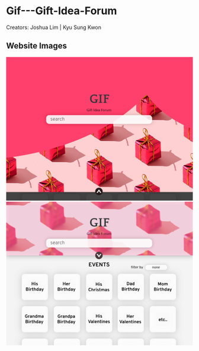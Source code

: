 # Gif---Gift-Idea-Forum

Creators: Joshua Lim | Kyu Sung Kwon
## Website Images
![Image of Yaktocat](https://github.com/JoshuaLim007/Gif---Gift-Idea-Forum/blob/main/HomePage0.png)
![Image of Yaktocat](https://github.com/JoshuaLim007/Gif---Gift-Idea-Forum/blob/main/HomePage1.png)

